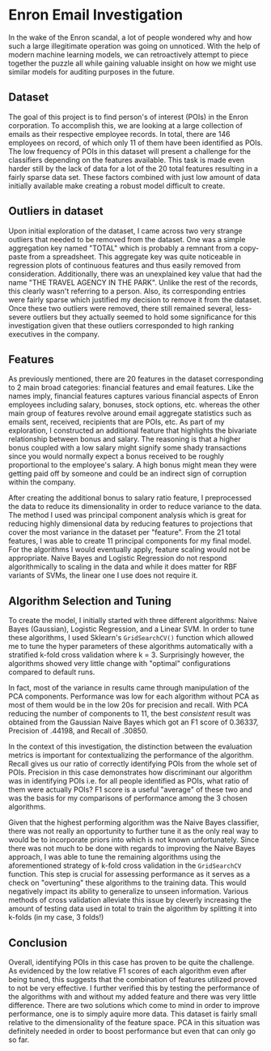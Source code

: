# Enron Email Investigation

In the wake of the Enron scandal, a lot of people wondered why and how such a large illegitimate operation was going on unnoticed. With the help of modern machine learning models, we can retroactively attempt to piece together the puzzle all while gaining valuable insight on how we might use similar models for auditing purposes in the future.

## Dataset

The goal of this project is to find person's of interest (POIs) in the Enron corporation. To accomplish this, we are looking at a large collection of emails as their respective employee records. In total, there are 146 employees on record, of which only 11 of them have been identified as POIs. The low frequency of POIs in this dataset will present a challenge for the classifiers depending on the features available. This task is made even harder still by the lack of data for a lot of the 20 total features resulting in a fairly sparse data set. These factors combined with just low amount of data initially available make creating a robust model difficult to create.

## Outliers in dataset

Upon initial exploration of the dataset, I came across two very strange outliers that needed to be removed from the dataset. One was a simple aggregation key named "TOTAL" which is probably a remnant from a copy-paste from a spreadsheet. This aggregate key was quite noticeable in regression plots of continuous features and thus easily removed from consideration. Additionally, there was an unexplained key value that had the name "THE TRAVEL AGENCY IN THE PARK". Unlike the rest of the records, this clearly wasn't referring to a person. Also, its corresponding entries were fairly sparse which justified my decision to remove it from the dataset. Once these two outliers were removed, there still remained several, less-severe outliers but they actually seemed to hold some significance for this investigation given that these outliers corresponded to high ranking executives in the company.

## Features

As previously mentioned, there are 20 features in the dataset corresponding to 2 main broad categories: financial features and email features. Like the names imply, financial features captures various financial aspects of Enron employees including salary, bonuses, stock options, etc. whereas the other main group of features revolve around email aggregate statistics such as emails sent, received, recipients that are POIs, etc. As part of my exploration, I constructed an additional feature that highlights the bivariate relationship between bonus and salary. The reasoning is that a higher bonus coupled with a low salary might signify some shady transactions since you would normally expect a bonus received to be roughly proportional to the employee's salary. A high bonus might mean they were getting paid off by someone and could be an indirect sign of corruption within the company.

After creating the additional bonus to salary ratio feature, I preprocessed the data to reduce its dimensionality in order to reduce variance to the data. The method I used was principal component analysis which is great for reducing highly dimensional data by reducing features to projections that cover the most variance in the dataset per "feature". From the 21 total features, I was able to create 11 principal components for my final model. For the algorithms I would eventually apply, feature scaling would not be appropriate. Naive Bayes and Logistic Regression do not respond algorithmically to scaling in the data and while it does matter for RBF variants of SVMs, the linear one I use does not require it.

## Algorithm Selection and Tuning

To create the model, I initially started with three different algorithms: Naive Bayes (Gaussian), Logistic Regression, and a Linear SVM. In order to tune these algorithms, I used Sklearn's `GridSearchCV()` function which allowed me to tune the hyper parameters of these algorithms automatically with a stratified k-fold cross validation where k = 3. Surprisingly however, the algorithms showed very little change with "optimal" configurations compared to default runs.

In fact, most of the variance in results came through manipulation of the PCA components. Performance was low for each algorithm without PCA as most of them would be in the low 20s for precision and recall. With PCA reducing the number of components to 11, the best *consistent* result was obtained from the Gaussian Naive Bayes which got an F1 score of 0.36337, Precision of .44198, and Recall of .30850.

In the context of this investigation, the distinction between the evaluation metrics is important for contextualizing the performance of the algorithm. Recall gives us our ratio of correctly identifying POIs from the whole set of POIs. Precision in this case demonstrates how discriminant our algorithm was in identifying POIs i.e. for all people identified as POIs, what ratio of them were actually POIs? F1 score is a useful "average" of these two and was the basis for my comparisons of performance among the 3 chosen algorithms.

Given that the highest performing algorithm was the Naive Bayes classifier, there was not really an opportunity to further tune it as the only real way to would be to incorporate priors into which is not known unfortunately. Since there was not much to be done with regards to improving the Naive Bayes approach, I was able to tune the remaining algorithms using the aforementioned strategy of k-fold cross validation in the `GridSearchCV` function. This step is crucial for assessing performance as it serves as a check on "overtuning" these algorithms to the training data. This would negatively impact its ability to generalize to unseen information. Various methods of cross validation alleviate this issue by cleverly increasing the amount of testing data used in total to train the algorithm by splitting it into k-folds (in my case, 3 folds!)

## Conclusion

Overall, identifying POIs in this case has proven to be quite the challenge. As evidenced by the low relative F1 scores of each algorithm even after being tuned, this suggests that the combination of features utilized proved to not be very effective. I further verified this by testing the performance of the algorithms with and without my added feature and there was very little difference. There are two solutions which come to mind in order to improve performance, one is to simply aquire more data. This dataset is fairly small relative to the dimensionality of the feature space. PCA in this situation was definitely needed in order to boost performance but even that can only go so far.  

